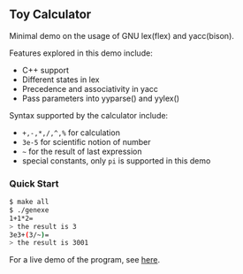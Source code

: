 ## Toy Calculator

Minimal demo on the usage of GNU lex(flex) and yacc(bison).

Features explored in this demo include:
* C++ support
* Different states in lex
* Precedence and associativity in yacc
* Pass parameters into yyparse() and yylex()

Syntax supported by the calculator include:

* `+,-,*,/,^,%` for calculation
* `3e-5` for scientific notion of number
* `~` for the result of last expression
* special constants, only `pi` is supported in this demo

### Quick Start

```bash
$ make all
$ ./genexe
1+1*2=
> the result is 3
3e3+(3/~)=
> the result is 3001
```

For a live demo of the program, see [here](http://showterm.io/f0c90e76c3437f1f37dbb).

